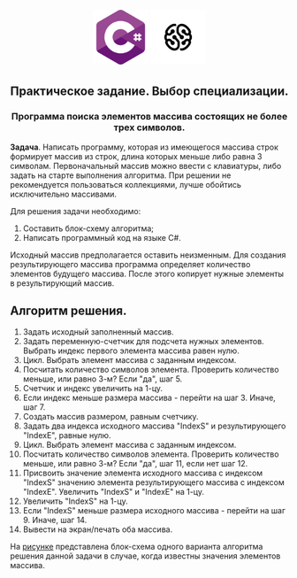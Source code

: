 <h6 align="center"><img src="./task001_choice_el-t_less_3_symb/pic/c--4.svg" alt="c--4" width="100"/> <img src="./task001_choice_el-t_less_3_symb/pic/gb_logo.webp" alt="gb_logo" width="100"></h6>

<h2 align="center">Практическое задание. Выбор специализации.</h2>
<h3 align="center">Программа поиска элементов массива состоящих не более трех символов.</h3>


**Задача**. Написать программу, которая из имеющегося массива строк формирует массив из строк, 
длина которых меньше либо равна 3 символам. Первоначальный массив можно ввести с клавиатуры, 
либо задать на старте выполнения алгоритма. При решении не рекомендуется пользоваться коллекциями, 
лучше обойтись исключительно массивами.

Для решения задачи необходимо:

1. Составить блок-схему алгоритма;
2. Написать программный код на языке С#.

Исходный массив предполагается оставить неизменным. 
Для создания результирующего массива программа определяет 
количество элементов будущего массива. После этого копирует
нужные элементы в результирующий массив.

## **Алгоритм решения.**
1. Задать исходный заполненный массив.
2. Задать переменную-счетчик для подсчета нужных элементов. Выбрать индекс первого элемента массива равен нулю.
3. Цикл. Выбрать элемент массива с заданным индексом.
4. Посчитать количество символов элемента. Проверить количество меньше, или равно 3-м? Если "да", шаг 5.
5. Счетчик и индекс увеличить на 1-цу.
6. Если индекс меньше размера массива - перейти на шаг 3. Иначе, шаг 7.
7. Создать массив размером, равным счетчику.
8. Задать два индекса исходного массива "IndexS" и результирующего "IndexE", равные нулю.
9. Цикл. Выбрать элемент массива с заданным индексом.
10. Посчитать количество символов элемента. Проверить количество меньше, или равно 3-м? 
Если "да", шаг 11, если нет шаг 12.
11. Присвоить значение элемента исходного массива с индексом "IndexS" значению элемента результирующего массива
с индексом "IndexE". Увеличить "IndexS" и "IndexE" на 1-цу.
12. Увеличить "IndexS" на 1-цу.
13. Если "IndexS" меньше размера исходного массива - перейти на шаг 9. Иначе, шаг 14.
14. Вывести на экран/печать оба массива.

На [рисунке](https://github.com/r-oleg-official/test_result_choice_specialist/blob/main/task001_choice_el-t_less_3_symb/pic/test_find_el-t_string_array.drawio.png) представлена блок-схема одного варианта алгоритма решения данной задачи в случае, когда известны значения элементов массива.
